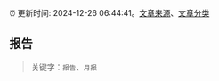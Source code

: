 :alarm_clock: 更新时间: 2024-12-26 06:44:41。[文章来源](/README.md)、[文章分类](/TAGS.md)

## 报告


> 关键字：`报告`、`月报`




